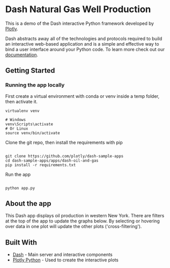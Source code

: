 # Dash Natural Gas Well Production

This is a demo of the Dash interactive Python framework developed by [Plotly](https://plot.ly/).

Dash abstracts away all of the technologies and protocols required to build an interactive web-based application and is a simple and effective way to bind a user interface around your Python code. To learn more check out our [documentation](https://plot.ly/dash).

## Getting Started

### Running the app locally

First create a virtual environment with conda or venv inside a temp folder, then activate it.

```
virtualenv venv

# Windows
venv\Scripts\activate
# Or Linux
source venv/bin/activate

```

Clone the git repo, then install the requirements with pip

```

git clone https://github.com/plotly/dash-sample-apps
cd dash-sample-apps/apps/dash-oil-and-gas
pip install -r requirements.txt

```

Run the app

```

python app.py

```

## About the app

This Dash app displays oil production in western New York. There are filters at the top of the app to update the graphs below. By selecting or hovering over data in one plot will update the other plots ('cross-filtering').

## Built With

- [Dash](https://dash.plot.ly/) - Main server and interactive components
- [Plotly Python](https://plot.ly/python/) - Used to create the interactive plots

